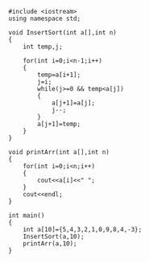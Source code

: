 ﻿```
#include <iostream>
using namespace std;

void InsertSort(int a[],int n)
{
	int temp,j;

	for(int i=0;i<n-1;i++)
	{
		temp=a[i+1];
		j=i;
		while(j>=0 && temp<a[j])
		{
			a[j+1]=a[j];
			j--;
		}
		a[j+1]=temp;
	}
}

void printArr(int a[],int n)
{
	for(int i=0;i<n;i++)
	{
		cout<<a[i]<<" ";
	}
	cout<<endl;
}

int main()
{
	int a[10]={5,4,3,2,1,0,9,8,4,-3};
	InsertSort(a,10);
	printArr(a,10);
}
```
